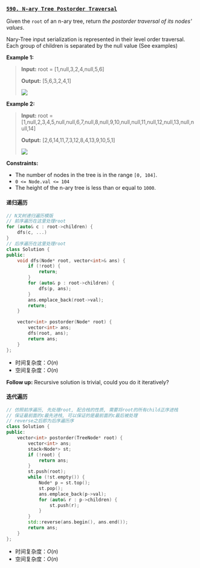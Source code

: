 ### **[`590. N-ary Tree Postorder Traversal`](https://leetcode.cn/problems/n-ary-tree-postorder-traversal/description/)**

Given the  `root`  of an n-ary tree, return  _the postorder traversal of its nodes' values_.

Nary-Tree input serialization is represented in their level order traversal. Each group of children is separated by the null value (See examples)

**Example 1:**
>**Input:** root = [1,null,3,2,4,null,5,6]
>
>**Output:** [5,6,3,2,4,1]
>
>![](https://assets.leetcode.com/uploads/2018/10/12/narytreeexample.png)
>

**Example 2:**
>**Input:** root = [1,null,2,3,4,5,null,null,6,7,null,8,null,9,10,null,null,11,null,12,null,13,null,null,14]
>
>**Output:** [2,6,14,11,7,3,12,8,4,13,9,10,5,1]
>
>![](https://assets.leetcode.com/uploads/2019/11/08/sample_4_964.png)
>

**Constraints:**
-   The number of nodes in the tree is in the range  `[0, 104]`.
-   `0 <= Node.val <= 104`
-   The height of the n-ary tree is less than or equal to  `1000`.

#### 递归遍历
```cpp
// N叉树递归遍历模版
// 前序遍历在这里处理root
for (auto& c : root->children) {
    dfs(c, ...)
}
// 后序遍历在这里处理root
class Solution {
public:
    void dfs(Node* root, vector<int>& ans) {
        if (!root) {
            return;
        }
        for (auto& p : root->children) {
            dfs(p, ans);
        }
        ans.emplace_back(root->val);
        return;
    }

    vector<int> postorder(Node* root) {
        vector<int> ans;
        dfs(root, ans);
        return ans;
    }
};
```
* 时间复杂度：$O(n)$
* 空间复杂度：$O(n)$

**Follow up:**  Recursive solution is trivial, could you do it iteratively?

#### 迭代遍历
```cpp
// 仿照前序遍历, 先处理root, 配合栈的性质, 需要将root的所有child正序进栈
// 保证最前面的c最先进栈, 可以保证的是最前面的c最后被处理
// reverse之后即为后序遍历序
class Solution {
public:
    vector<int> postorder(TreeNode* root) {
        vector<int> ans;
        stack<Node*> st;
        if (!root) {
            return ans;
        }
        st.push(root);
        while (!st.empty()) {
            Node* p = st.top();
            st.pop();
            ans.emplace_back(p->val);
            for (auto& r : p->children) {
                st.push(r);
            }
        }
        std::reverse(ans.begin(), ans.end());
        return ans;  
    }
};
```
* 时间复杂度：$O(n)$
* 空间复杂度：$O(n)$
